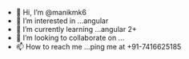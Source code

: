 - 👋 Hi, I’m @manikmk6
- 👀 I’m interested in ...angular 
- 🌱 I’m currently learning ...angular 2+
- 💞️ I’m looking to collaborate on ...
- 📫 How to reach me ...ping me at +91-7416625185

<!---
manikmk6/manikmk6 is a ✨ special ✨ repository because its `README.md` (this file) appears on your GitHub profile.
You can click the Preview link to take a look at your changes.
--->
